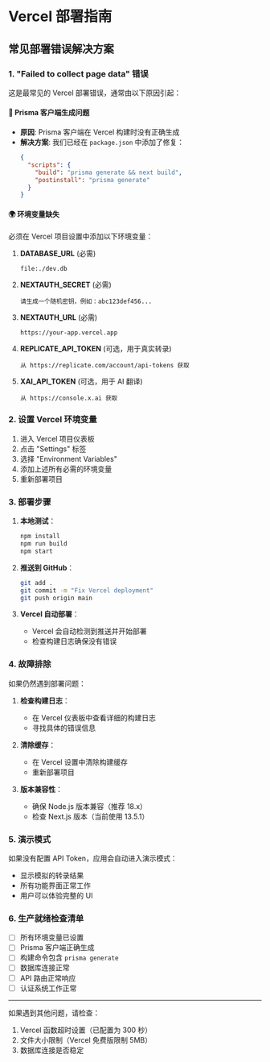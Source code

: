 # Vercel 部署指南

## 常见部署错误解决方案

### 1. "Failed to collect page data" 错误

这是最常见的 Vercel 部署错误，通常由以下原因引起：

#### 🔧 Prisma 客户端生成问题
- **原因**: Prisma 客户端在 Vercel 构建时没有正确生成
- **解决方案**: 我们已经在 `package.json` 中添加了修复：
  ```json
  {
    "scripts": {
      "build": "prisma generate && next build",
      "postinstall": "prisma generate"
    }
  }
  ```

#### 🌍 环境变量缺失
必须在 Vercel 项目设置中添加以下环境变量：

1. **DATABASE_URL** (必需)
   ```
   file:./dev.db
   ```
   
2. **NEXTAUTH_SECRET** (必需)
   ```
   请生成一个随机密钥，例如：abc123def456...
   ```
   
3. **NEXTAUTH_URL** (必需)
   ```
   https://your-app.vercel.app
   ```
   
4. **REPLICATE_API_TOKEN** (可选，用于真实转录)
   ```
   从 https://replicate.com/account/api-tokens 获取
   ```

5. **XAI_API_TOKEN** (可选，用于 AI 翻译)
   ```
   从 https://console.x.ai 获取
   ```

### 2. 设置 Vercel 环境变量

1. 进入 Vercel 项目仪表板
2. 点击 "Settings" 标签
3. 选择 "Environment Variables"
4. 添加上述所有必需的环境变量
5. 重新部署项目

### 3. 部署步骤

1. **本地测试**：
   ```bash
   npm install
   npm run build
   npm start
   ```

2. **推送到 GitHub**：
   ```bash
   git add .
   git commit -m "Fix Vercel deployment"
   git push origin main
   ```

3. **Vercel 自动部署**：
   - Vercel 会自动检测到推送并开始部署
   - 检查构建日志确保没有错误

### 4. 故障排除

如果仍然遇到部署问题：

1. **检查构建日志**：
   - 在 Vercel 仪表板中查看详细的构建日志
   - 寻找具体的错误信息

2. **清除缓存**：
   - 在 Vercel 设置中清除构建缓存
   - 重新部署项目

3. **版本兼容性**：
   - 确保 Node.js 版本兼容（推荐 18.x）
   - 检查 Next.js 版本（当前使用 13.5.1）

### 5. 演示模式

如果没有配置 API Token，应用会自动进入演示模式：
- 显示模拟的转录结果
- 所有功能界面正常工作
- 用户可以体验完整的 UI

### 6. 生产就绪检查清单

- [ ] 所有环境变量已设置
- [ ] Prisma 客户端正确生成
- [ ] 构建命令包含 `prisma generate`
- [ ] 数据库连接正常
- [ ] API 路由正常响应
- [ ] 认证系统工作正常

---

如果遇到其他问题，请检查：
1. Vercel 函数超时设置（已配置为 300 秒）
2. 文件大小限制（Vercel 免费版限制 5MB）
3. 数据库连接是否稳定 